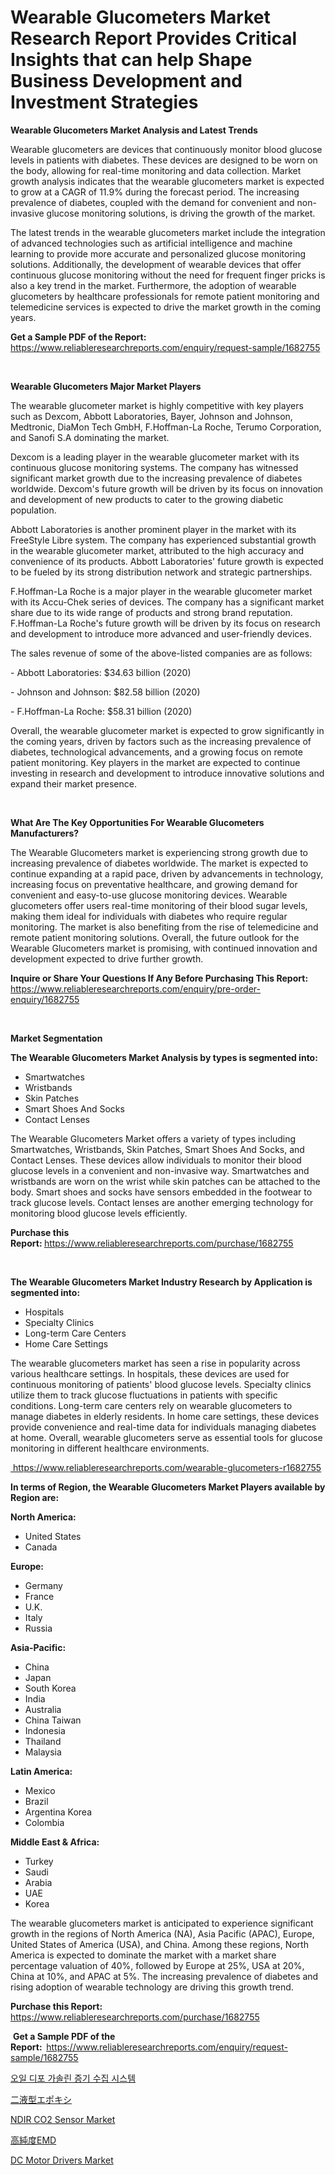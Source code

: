 <p><h1>Wearable Glucometers Market Research Report Provides Critical Insights that can help Shape Business Development and Investment Strategies</h1></p><p><strong>Wearable Glucometers Market Analysis and Latest Trends</strong></p>
<p><p>Wearable glucometers are devices that continuously monitor blood glucose levels in patients with diabetes. These devices are designed to be worn on the body, allowing for real-time monitoring and data collection. Market growth analysis indicates that the wearable glucometers market is expected to grow at a CAGR of 11.9% during the forecast period. The increasing prevalence of diabetes, coupled with the demand for convenient and non-invasive glucose monitoring solutions, is driving the growth of the market.</p><p>The latest trends in the wearable glucometers market include the integration of advanced technologies such as artificial intelligence and machine learning to provide more accurate and personalized glucose monitoring solutions. Additionally, the development of wearable devices that offer continuous glucose monitoring without the need for frequent finger pricks is also a key trend in the market. Furthermore, the adoption of wearable glucometers by healthcare professionals for remote patient monitoring and telemedicine services is expected to drive the market growth in the coming years.</p></p>
<p><strong>Get a Sample PDF of the Report:&nbsp;</strong> <a href="https://www.reliableresearchreports.com/enquiry/request-sample/1682755">https://www.reliableresearchreports.com/enquiry/request-sample/1682755</a></p>
<p>&nbsp;</p>
<p><strong>Wearable Glucometers Major Market Players</strong></p>
<p><p>The wearable glucometer market is highly competitive with key players such as Dexcom, Abbott Laboratories, Bayer, Johnson and Johnson, Medtronic, DiaMon Tech GmbH, F.Hoffman-La Roche, Terumo Corporation, and Sanofi S.A dominating the market. </p><p>Dexcom is a leading player in the wearable glucometer market with its continuous glucose monitoring systems. The company has witnessed significant market growth due to the increasing prevalence of diabetes worldwide. Dexcom's future growth will be driven by its focus on innovation and development of new products to cater to the growing diabetic population.</p><p>Abbott Laboratories is another prominent player in the market with its FreeStyle Libre system. The company has experienced substantial growth in the wearable glucometer market, attributed to the high accuracy and convenience of its products. Abbott Laboratories' future growth is expected to be fueled by its strong distribution network and strategic partnerships.</p><p>F.Hoffman-La Roche is a major player in the wearable glucometer market with its Accu-Chek series of devices. The company has a significant market share due to its wide range of products and strong brand reputation. F.Hoffman-La Roche's future growth will be driven by its focus on research and development to introduce more advanced and user-friendly devices.</p><p>The sales revenue of some of the above-listed companies are as follows: </p><p>- Abbott Laboratories: $34.63 billion (2020)</p><p>- Johnson and Johnson: $82.58 billion (2020)</p><p>- F.Hoffman-La Roche: $58.31 billion (2020)</p><p>Overall, the wearable glucometer market is expected to grow significantly in the coming years, driven by factors such as the increasing prevalence of diabetes, technological advancements, and a growing focus on remote patient monitoring. Key players in the market are expected to continue investing in research and development to introduce innovative solutions and expand their market presence.</p></p>
<p>&nbsp;</p>
<p><strong>What Are The Key Opportunities For Wearable Glucometers Manufacturers?</strong></p>
<p><p>The Wearable Glucometers market is experiencing strong growth due to increasing prevalence of diabetes worldwide. The market is expected to continue expanding at a rapid pace, driven by advancements in technology, increasing focus on preventative healthcare, and growing demand for convenient and easy-to-use glucose monitoring devices. Wearable glucometers offer users real-time monitoring of their blood sugar levels, making them ideal for individuals with diabetes who require regular monitoring. The market is also benefiting from the rise of telemedicine and remote patient monitoring solutions. Overall, the future outlook for the Wearable Glucometers market is promising, with continued innovation and development expected to drive further growth.</p></p>
<p><strong>Inquire or Share Your Questions If Any Before Purchasing This Report:</strong> <a href="https://www.reliableresearchreports.com/enquiry/pre-order-enquiry/1682755">https://www.reliableresearchreports.com/enquiry/pre-order-enquiry/1682755</a></p>
<p>&nbsp;</p>
<p><strong>Market Segmentation</strong></p>
<p><strong>The Wearable Glucometers Market Analysis by types is segmented into:</strong></p>
<p><ul><li>Smartwatches</li><li>Wristbands</li><li>Skin Patches</li><li>Smart Shoes And Socks</li><li>Contact Lenses</li></ul></p>
<p><p>The Wearable Glucometers Market offers a variety of types including Smartwatches, Wristbands, Skin Patches, Smart Shoes And Socks, and Contact Lenses. These devices allow individuals to monitor their blood glucose levels in a convenient and non-invasive way. Smartwatches and wristbands are worn on the wrist while skin patches can be attached to the body. Smart shoes and socks have sensors embedded in the footwear to track glucose levels. Contact lenses are another emerging technology for monitoring blood glucose levels efficiently.</p></p>
<p><strong>Purchase this Report:&nbsp;</strong><a href="https://www.reliableresearchreports.com/purchase/1682755">https://www.reliableresearchreports.com/purchase/1682755</a></p>
<p>&nbsp;</p>
<p><strong>The Wearable Glucometers Market Industry Research by Application is segmented into:</strong></p>
<p><ul><li>Hospitals</li><li>Specialty Clinics</li><li>Long-term Care Centers</li><li>Home Care Settings</li></ul></p>
<p><p>The wearable glucometers market has seen a rise in popularity across various healthcare settings. In hospitals, these devices are used for continuous monitoring of patients' blood glucose levels. Specialty clinics utilize them to track glucose fluctuations in patients with specific conditions. Long-term care centers rely on wearable glucometers to manage diabetes in elderly residents. In home care settings, these devices provide convenience and real-time data for individuals managing diabetes at home. Overall, wearable glucometers serve as essential tools for glucose monitoring in different healthcare environments.</p></p>
<p><a href="https://www.reliableresearchreports.com/wearable-glucometers-r1682755">&nbsp;https://www.reliableresearchreports.com/wearable-glucometers-r1682755</a></p>
<p><strong>In terms of Region, the Wearable Glucometers Market Players available by Region are:</strong></p>
<p>
    <p> <strong> North America: </strong>
        <ul>
            <li>United States</li>
            <li>Canada</li>
        </ul>
        </p> 
    <p> <strong> Europe: </strong>
        <ul>
            <li>Germany</li>
            <li>France</li>
            <li>U.K.</li>
            <li>Italy</li>
            <li>Russia</li>
        </ul>
        </p> 
    <p> <strong> Asia-Pacific: </strong>
        <ul>
            <li>China</li>
            <li>Japan</li>
            <li>South Korea</li>
            <li>India</li>
            <li>Australia</li>
            <li>China Taiwan</li>
            <li>Indonesia</li>
            <li>Thailand</li>
            <li>Malaysia</li>
        </ul>
        </p> 
    <p> <strong> Latin America: </strong>
        <ul>
            <li>Mexico</li>
            <li>Brazil</li>
            <li>Argentina Korea</li>
            <li>Colombia</li>
        </ul>
        </p> 
    <p> <strong> Middle East & Africa: </strong>
        <ul>
            <li>Turkey</li>
            <li>Saudi</li>
            <li>Arabia</li>
            <li>UAE</li>
            <li>Korea</li>
        </ul>
    </p>
    </p>
<p><p>The wearable glucometers market is anticipated to experience significant growth in the regions of North America (NA), Asia Pacific (APAC), Europe, United States of America (USA), and China. Among these regions, North America is expected to dominate the market with a market share percentage valuation of 40%, followed by Europe at 25%, USA at 20%, China at 10%, and APAC at 5%. The increasing prevalence of diabetes and rising adoption of wearable technology are driving this growth trend.</p></p>
<p><strong>Purchase this Report: </strong><a href="https://www.reliableresearchreports.com/purchase/1682755">https://www.reliableresearchreports.com/purchase/1682755</a></p>
<p>&nbsp;<strong>Get a Sample PDF of the Report:&nbsp;&nbsp;</strong><a href="https://www.reliableresearchreports.com/enquiry/request-sample/1682755">https://www.reliableresearchreports.com/enquiry/request-sample/1682755</a></p>
<p><strong></strong></p>
<p><p><a href="https://github.com/emakpiahsopiah/Market-Research-Report-List-1/blob/main/9610635104621.md">오일 디포 가솔린 증기 수집 시스템</a></p><p><a href="https://github.com/JacksonWiza1924/Market-Research-Report-List-2/blob/main/5458209109859.md">二液型エポキシ</a></p><p><a href="https://issuu.com/reportprime-2/docs/ndir-co2-sensor-market-size-2030.pptx">NDIR CO2 Sensor Market</a></p><p><a href="https://github.com/hwbcz413288296/Market-Research-Report-List-2/blob/main/5053535109858.md">高純度EMD</a></p><p><a href="https://issuu.com/reportprime-2/docs/dc-motor-drivers-market-size-2030.pptx">DC Motor Drivers Market</a></p></p>